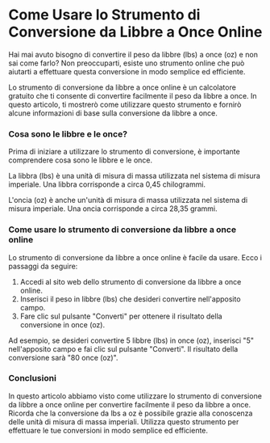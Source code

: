 Come Usare lo Strumento di Conversione da Libbre a Once Online
==============================================================

Hai mai avuto bisogno di convertire il peso da libbre (lbs) a once (oz) e non sai come farlo? Non preoccuparti, esiste uno strumento online che può aiutarti a effettuare questa conversione in modo semplice ed efficiente.

Lo strumento di conversione da libbre a once online è un calcolatore gratuito che ti consente di convertire facilmente il peso da libbre a once. In questo articolo, ti mostrerò come utilizzare questo strumento e fornirò alcune informazioni di base sulla conversione da libbre a once.

### Cosa sono le libbre e le once?

Prima di iniziare a utilizzare lo strumento di conversione, è importante comprendere cosa sono le libbre e le once.

La libbra (lbs) è una unità di misura di massa utilizzata nel sistema di misura imperiale. Una libbra corrisponde a circa 0,45 chilogrammi.

L'oncia (oz) è anche un'unità di misura di massa utilizzata nel sistema di misura imperiale. Una oncia corrisponde a circa 28,35 grammi.

### Come usare lo strumento di conversione da libbre a once online

Lo strumento di conversione da libbre a once online è facile da usare. Ecco i passaggi da seguire:

1. Accedi al sito web dello strumento di conversione da libbre a once online.
2. Inserisci il peso in libbre (lbs) che desideri convertire nell'apposito campo.
3. Fare clic sul pulsante "Converti" per ottenere il risultato della conversione in once (oz).

Ad esempio, se desideri convertire 5 libbre (lbs) in once (oz), inserisci "5" nell'apposito campo e fai clic sul pulsante "Converti". Il risultato della conversione sarà "80 once (oz)".

### Conclusioni

In questo articolo abbiamo visto come utilizzare lo strumento di conversione da libbre a once online per convertire facilmente il peso da libbre a once. Ricorda che la conversione da lbs a oz è possibile grazie alla conoscenza delle unità di misura di massa imperiali. Utilizza questo strumento per effettuare le tue conversioni in modo semplice ed efficiente.